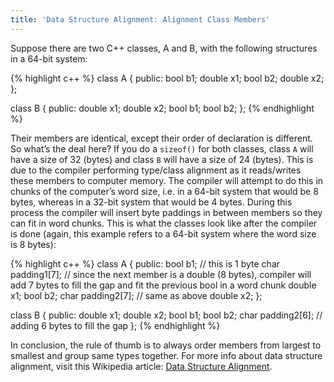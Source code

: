 ```yaml
---
title: 'Data Structure Alignment: Alignment Class Members'
---
```


Suppose there are two C++ classes, A and B, with the following structures in a 64-bit system:

{% highlight c++ %}
class A
{
public:
    bool b1;
    double x1;
    bool b2;
    double x2;
};

class B
{
public:
    double x1;
    double x2;
    bool b1;
    bool b2;
};
{% endhighlight %}

Their members are identical, except their order of declaration is different. So what’s the deal here? If you do a `sizeof()` for both classes, class `A` will have a size of 32 (bytes) and class `B` will have a size of 24 (bytes). This is due to the compiler performing type/class alignment as it reads/writes these members to computer memory. The compiler will attempt to do this in chunks of the computer’s word size, i.e. in a 64-bit system that would be 8 bytes, whereas in a 32-bit system that would be 4 bytes. During this process the compiler will insert byte paddings in between members so they can fit in word chunks. This is what the classes look like after the compiler is done (again, this example refers to a 64-bit system where the word size is 8 bytes):

{% highlight c++ %}
class A
{
public:
    bool b1;            // this is 1 byte
    char padding1[7];   // since the next member is a double (8 bytes), compiler will add 7 bytes to fill the gap and fit the previous bool in a word chunk
    double x1;
    bool b2;
    char padding2[7];   // same as above
    double x2;
};

class B
{
public:
    double x1;
    double x2;
    bool b1;
    bool b2;
    char padding2[6];   // adding 6 bytes to fill the gap
};
{% endhighlight %}

In conclusion, the rule of thumb is to always order members from largest to smallest and group same types together. For more info about data structure alignment, visit this Wikipedia article: [Data Structure Alignment](http://en.wikipedia.org/wiki/Data_structure_alignment).
